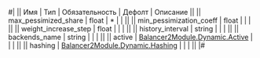 
#|
|| Имя | Тип | Обязательность | Дефолт | Описание ||
|| max_pessimized_share | float | * |  |  ||
|| min_pessimization_coeff | float |  |  |  ||
|| weight_increase_step | float |  |  |  ||
|| history_interval | string |  |  |  ||
|| backends_name | string |  |  |  ||
|| active | [Balancer2Module.Dynamic.Active](#Balancer2Module.Dynamic.Active) |  |  |  ||
|| hashing | [Balancer2Module.Dynamic.Hashing](#Balancer2Module.Dynamic.Hashing) |  |  |  ||
|#